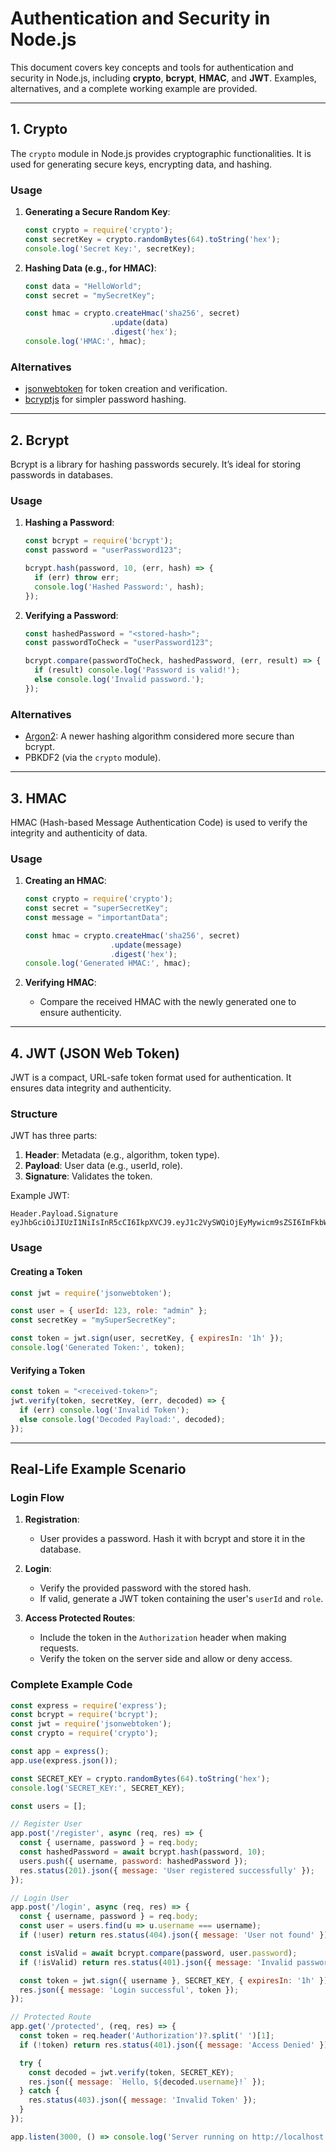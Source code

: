 
# **Authentication and Security in Node.js**

This document covers key concepts and tools for authentication and security in Node.js, including **crypto**, **bcrypt**, **HMAC**, and **JWT**. Examples, alternatives, and a complete working example are provided.

---

## **1. Crypto**
The `crypto` module in Node.js provides cryptographic functionalities. It is used for generating secure keys, encrypting data, and hashing.

### **Usage**
1. **Generating a Secure Random Key**:
   ```javascript
   const crypto = require('crypto');
   const secretKey = crypto.randomBytes(64).toString('hex');
   console.log('Secret Key:', secretKey);
   ```

2. **Hashing Data (e.g., for HMAC)**:
   ```javascript
   const data = "HelloWorld";
   const secret = "mySecretKey";

   const hmac = crypto.createHmac('sha256', secret)
                      .update(data)
                      .digest('hex');
   console.log('HMAC:', hmac);
   ```

### **Alternatives**
- [jsonwebtoken](https://www.npmjs.com/package/jsonwebtoken) for token creation and verification.
- [bcryptjs](https://www.npmjs.com/package/bcryptjs) for simpler password hashing.

---

## **2. Bcrypt**
Bcrypt is a library for hashing passwords securely. It’s ideal for storing passwords in databases.

### **Usage**
1. **Hashing a Password**:
   ```javascript
   const bcrypt = require('bcrypt');
   const password = "userPassword123";

   bcrypt.hash(password, 10, (err, hash) => {
     if (err) throw err;
     console.log('Hashed Password:', hash);
   });
   ```

2. **Verifying a Password**:
   ```javascript
   const hashedPassword = "<stored-hash>";
   const passwordToCheck = "userPassword123";

   bcrypt.compare(passwordToCheck, hashedPassword, (err, result) => {
     if (result) console.log('Password is valid!');
     else console.log('Invalid password.');
   });
   ```

### **Alternatives**
- [Argon2](https://www.npmjs.com/package/argon2): A newer hashing algorithm considered more secure than bcrypt.
- PBKDF2 (via the `crypto` module).

---

## **3. HMAC**
HMAC (Hash-based Message Authentication Code) is used to verify the integrity and authenticity of data.

### **Usage**
1. **Creating an HMAC**:
   ```javascript
   const crypto = require('crypto');
   const secret = "superSecretKey";
   const message = "importantData";

   const hmac = crypto.createHmac('sha256', secret)
                      .update(message)
                      .digest('hex');
   console.log('Generated HMAC:', hmac);
   ```

2. **Verifying HMAC**:
   - Compare the received HMAC with the newly generated one to ensure authenticity.

---

## **4. JWT (JSON Web Token)**
JWT is a compact, URL-safe token format used for authentication. It ensures data integrity and authenticity.

### **Structure**
JWT has three parts:
1. **Header**: Metadata (e.g., algorithm, token type).
2. **Payload**: User data (e.g., userId, role).
3. **Signature**: Validates the token.

Example JWT:
```plaintext
Header.Payload.Signature
eyJhbGciOiJIUzI1NiIsInR5cCI6IkpXVCJ9.eyJ1c2VySWQiOjEyMywicm9sZSI6ImFkbWluIn0.sflKxwRJSMeKKF2QT4fwpMeJf36POk6yJV_adQssw5c
```

### **Usage**

#### **Creating a Token**
```javascript
const jwt = require('jsonwebtoken');

const user = { userId: 123, role: "admin" };
const secretKey = "mySuperSecretKey";

const token = jwt.sign(user, secretKey, { expiresIn: '1h' });
console.log('Generated Token:', token);
```

#### **Verifying a Token**
```javascript
const token = "<received-token>";
jwt.verify(token, secretKey, (err, decoded) => {
  if (err) console.log('Invalid Token');
  else console.log('Decoded Payload:', decoded);
});
```

---

## **Real-Life Example Scenario**
### **Login Flow**
1. **Registration**:
   - User provides a password. Hash it with bcrypt and store it in the database.

2. **Login**:
   - Verify the provided password with the stored hash.
   - If valid, generate a JWT token containing the user's `userId` and `role`.

3. **Access Protected Routes**:
   - Include the token in the `Authorization` header when making requests.
   - Verify the token on the server side and allow or deny access.

### **Complete Example Code**
```javascript
const express = require('express');
const bcrypt = require('bcrypt');
const jwt = require('jsonwebtoken');
const crypto = require('crypto');

const app = express();
app.use(express.json());

const SECRET_KEY = crypto.randomBytes(64).toString('hex');
console.log('SECRET_KEY:', SECRET_KEY);

const users = [];

// Register User
app.post('/register', async (req, res) => {
  const { username, password } = req.body;
  const hashedPassword = await bcrypt.hash(password, 10);
  users.push({ username, password: hashedPassword });
  res.status(201).json({ message: 'User registered successfully' });
});

// Login User
app.post('/login', async (req, res) => {
  const { username, password } = req.body;
  const user = users.find(u => u.username === username);
  if (!user) return res.status(404).json({ message: 'User not found' });

  const isValid = await bcrypt.compare(password, user.password);
  if (!isValid) return res.status(401).json({ message: 'Invalid password' });

  const token = jwt.sign({ username }, SECRET_KEY, { expiresIn: '1h' });
  res.json({ message: 'Login successful', token });
});

// Protected Route
app.get('/protected', (req, res) => {
  const token = req.header('Authorization')?.split(' ')[1];
  if (!token) return res.status(401).json({ message: 'Access Denied' });

  try {
    const decoded = jwt.verify(token, SECRET_KEY);
    res.json({ message: `Hello, ${decoded.username}!` });
  } catch {
    res.status(403).json({ message: 'Invalid Token' });
  }
});

app.listen(3000, () => console.log('Server running on http://localhost:3000'));
```

